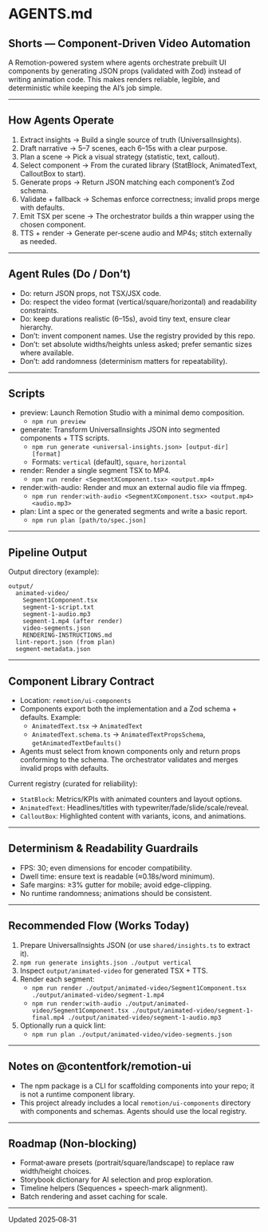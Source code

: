 # AGENTS.md

## Shorts — Component‑Driven Video Automation

A Remotion-powered system where agents orchestrate prebuilt UI components by generating JSON props (validated with Zod) instead of writing animation code. This makes renders reliable, legible, and deterministic while keeping the AI’s job simple.

---

## How Agents Operate

1. Extract insights → Build a single source of truth (UniversalInsights).
2. Draft narrative → 5–7 scenes, each 6–15s with a clear purpose.
3. Plan a scene → Pick a visual strategy (statistic, text, callout).
4. Select component → From the curated library (StatBlock, AnimatedText, CalloutBox to start).
5. Generate props → Return JSON matching each component’s Zod schema.
6. Validate + fallback → Schemas enforce correctness; invalid props merge with defaults.
7. Emit TSX per scene → The orchestrator builds a thin wrapper using the chosen component.
8. TTS + render → Generate per‑scene audio and MP4s; stitch externally as needed.

---

## Agent Rules (Do / Don’t)

- Do: return JSON props, not TSX/JSX code.
- Do: respect the video format (vertical/square/horizontal) and readability constraints.
- Do: keep durations realistic (6–15s), avoid tiny text, ensure clear hierarchy.
- Don’t: invent component names. Use the registry provided by this repo.
- Don’t: set absolute widths/heights unless asked; prefer semantic sizes where available.
- Don’t: add randomness (determinism matters for repeatability).

---

## Scripts

- preview: Launch Remotion Studio with a minimal demo composition.
  - `npm run preview`
- generate: Transform UniversalInsights JSON into segmented components + TTS scripts.
  - `npm run generate <universal-insights.json> [output-dir] [format]`
  - Formats: `vertical` (default), `square`, `horizontal`
- render: Render a single segment TSX to MP4.
  - `npm run render <SegmentXComponent.tsx> <output.mp4>`
- render:with-audio: Render and mux an external audio file via ffmpeg.
  - `npm run render:with-audio <SegmentXComponent.tsx> <output.mp4> <audio.mp3>`
- plan: Lint a spec or the generated segments and write a basic report.
  - `npm run plan [path/to/spec.json]`

---

## Pipeline Output

Output directory (example):

```
output/
  animated-video/
    Segment1Component.tsx
    segment-1-script.txt
    segment-1-audio.mp3
    segment-1.mp4 (after render)
    video-segments.json
    RENDERING-INSTRUCTIONS.md
  lint-report.json (from plan)
  segment-metadata.json
```

---

## Component Library Contract

- Location: `remotion/ui-components`
- Components export both the implementation and a Zod schema + defaults. Example:
  - `AnimatedText.tsx` → `AnimatedText`
  - `AnimatedText.schema.ts` → `AnimatedTextPropsSchema`, `getAnimatedTextDefaults()`
- Agents must select from known components only and return props conforming to the schema. The orchestrator validates and merges invalid props with defaults.

Current registry (curated for reliability):
- `StatBlock`: Metrics/KPIs with animated counters and layout options.
- `AnimatedText`: Headlines/titles with typewriter/fade/slide/scale/reveal.
- `CalloutBox`: Highlighted content with variants, icons, and animations.

---

## Determinism & Readability Guardrails

- FPS: 30; even dimensions for encoder compatibility.
- Dwell time: ensure text is readable (≈0.18s/word minimum).
- Safe margins: ≥3% gutter for mobile; avoid edge-clipping.
- No runtime randomness; animations should be consistent.

---

## Recommended Flow (Works Today)

1. Prepare UniversalInsights JSON (or use `shared/insights.ts` to extract it).
2. `npm run generate insights.json ./output vertical`
3. Inspect `output/animated-video` for generated TSX + TTS.
4. Render each segment:
   - `npm run render ./output/animated-video/Segment1Component.tsx ./output/animated-video/segment-1.mp4`
   - `npm run render:with-audio ./output/animated-video/Segment1Component.tsx ./output/animated-video/segment-1-final.mp4 ./output/animated-video/segment-1-audio.mp3`
5. Optionally run a quick lint:
   - `npm run plan ./output/animated-video/video-segments.json`

---

## Notes on @contentfork/remotion-ui

- The npm package is a CLI for scaffolding components into your repo; it is not a runtime component library.
- This project already includes a local `remotion/ui-components` directory with components and schemas. Agents should use the local registry.

---

## Roadmap (Non‑blocking)

- Format‑aware presets (portrait/square/landscape) to replace raw width/height choices.
- Storybook dictionary for AI selection and prop exploration.
- Timeline helpers (Sequences + speech-mark alignment).
- Batch rendering and asset caching for scale.

---

Updated 2025‑08‑31

